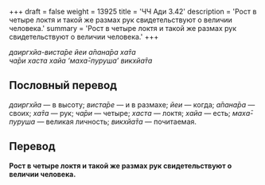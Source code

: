 +++
draft = false
weight = 13925
title = 'ЧЧ Ади 3.42'
description = 'Рост в четыре локтя и такой же размах рук свидетельствуют о величии человека.'
summary = 'Рост в четыре локтя и такой же размах рук свидетельствуют о величии человека.'
+++

_даиргхйа-виста̄ре йеи а̄пана̄ра ха̄та  
ча̄ри хаста хайа ‘маха̄-пуруша’ викхйа̄та_

## Пословный перевод

_даиргхйа_ — в высоту; _виста̄ре_ — и в размахе; _йеи_ — когда; _а̄пана̄ра_ — своих; _ха̄та_ — рук; _ча̄ри_ — четыре; _хаста_ — локтя; _хайа_ — есть; _маха̄_\-_пуруша_ — великая личность; _викхйа̄та_ — почитаемая.

## Перевод

**Рост в четыре локтя и такой же размах рук свидетельствуют о величии человека.**

